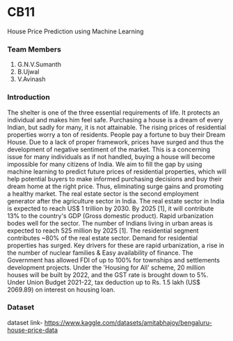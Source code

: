 # CB11
House Price Prediction using Machine Learning
### Team Members
1. G.N.V.Sumanth
2. B.Ujwal
3. V.Avinash

### Introduction
The shelter is one of the three essential requirements of life. It protects an individual and makes him feel safe. Purchasing a house is a dream of every Indian, but sadly for many, it is not attainable. The rising prices of residential properties worry a ton of residents. People pay a fortune to buy their Dream House. Due to a lack of proper framework, prices have surged and thus the development of negative sentiment of the market. This is a concerning issue for many individuals as if not handled, buying a house will become impossible for many citizens of India. We aim to fill the gap by using machine learning to predict future prices of residential properties, which will help potential buyers to make informed purchasing decisions and buy their dream home at the right price. Thus, eliminating surge gains and promoting a healthy market. The real estate sector is the second employment generator after the agriculture sector in India. The real estate sector in India is expected to reach US$ 1 trillion by 2030. By 2025 [1], it will contribute 13% to the country's GDP (Gross domestic product). Rapid urbanization bodes well for the sector. The number of Indians living in urban areas is expected to reach 525 million by 2025 [1]. The residential segment contributes ~80% of the real estate sector. Demand for residential properties has surged. Key drivers for these are rapid urbanization, a rise in the number of nuclear families & Easy availability of finance. The Government has allowed FDI of up to 100% for townships and settlements development projects. Under the 'Housing for All' scheme, 20 million houses will be built by 2022, and the GST rate is brought down to 5%. Under Union Budget 2021-22, tax deduction up to Rs. 1.5 lakh (US$ 2069.89) on interest on housing loan.

### Dataset
dataset link- https://www.kaggle.com/datasets/amitabhajoy/bengaluru-house-price-data
